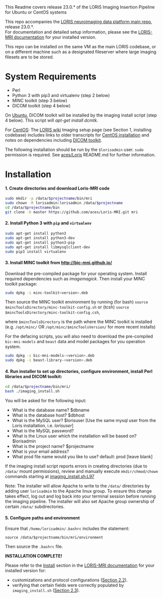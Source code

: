 This Readme covers release 23.0.* of the LORIS Imaging Insertion Pipeline for Ubuntu or CentOS systems

This repo accompanies the [LORIS neuroimaging data platform main repo](https://github.com/aces/Loris/releases)</b>, release 23.0.*.<br>
For documentation and detailed setup information, please see the [LORIS-MRI documentation](docs/) for your installed version</b>.

This repo can be installed on the same VM as the main LORIS codebase, or on a different machine such as a designated fileserver where large imaging filesets are to be stored. 

# System Requirements
 * Perl
 * Python 3 with pip3 and virtualenv (step 2 below)
 * MINC toolkit (step 3 below)
 * DICOM toolkit (step 4 below)

On <u>Ubuntu</u>, DICOM toolkit will be installed by the imaging install script (step 4 below). This script will _apt-get install dcmtk_.   

For <u>CentOS</u>: The [LORIS wiki](https://github.com/aces/Loris/wiki/Imaging-Database) Imaging setup page (see Section 1, installing codebase) includes links to older transcripts for [CentOS installation](https://github.com/aces/Loris/wiki/CentOS-Imaging-installation-transcript) and notes on dependencies including [DICOM toolkit](https://github.com/aces/Loris/wiki/CentOS-Imaging-installation-transcript#7-install-dicom-toolkit).

The following installation should be run by the `$lorisadmin` user. `sudo` permission is required.
See [aces/Loris](https://github.com/aces/loris) README.md for further information. 

# Installation

#### 1. Create directories and download Loris-MRI code

   ```bash
   sudo mkdir -p /data/$projectname/bin/mri
   sudo chown -R lorisadmin:lorisadmin /data/$projectname
   cd /data/$projectname/bin
   git clone -b master https://github.com/aces/Loris-MRI.git mri
   ```

#### 2. Install Python 3 with `pip` and `virtualenv`

```bash
sudo apt-get install python3 
sudo apt-get install python3-dev
sudo apt-get install python3-pip
sudo apt-get install libmysqlclient-dev
sudo pip3 install virtualenv
```

#### 3. Install MINC toolkit from http://bic-mni.github.io/ 

Download the pre-compiled package for your operating system.  Install required dependencies such as _imagemagick_. Then install your MINC toolkit package: 

   ```bash
   sudo dpkg -i minc-toolkit<version>.deb
   ```

  Then source the MINC toolkit environment by running (for bash)
  `source $mincToolsDirectory/minc-toolkit-config.sh` or (tcsh)
  `source $mincToolsDirectory/minc-toolkit-config.csh`,

  where `$mincToolsDirectory` is the path where the MINC toolkit is installed (e.g. `/opt/minc/` OR `/opt/minc/$mincToolsVersion/` for more recent installs)

For the defacing scripts, you will also need to download the pre-compiled `bic-mni-models` and `beast` data and model packages for you operation system.

   ```bash
   sudo dpkg -i bic-mni-models-<version>.deb
   sudo dpkg -i beast-library-<version>.deb
   ```

#### 4. Run installer to set up directories, configure environment, install Perl libraries and DICOM toolkit:

   ```bash 
   cd /data/$projectname/bin/mri/
   bash ./imaging_install.sh
   ```

  You will be asked for the following input: 

 * What is the database name? $dbname
 * What is the database host? $dbhost
 * What is the MySQL user? $lorisuser [Use the same mysql user from the Loris installation, i.e. _lorisuser_]
 * What is the MySQL password? 
 * What is the Linux user which the installation will be based on? $lorisadmin
 * What is the project name? $projectname
 * What is your email address? 
 * What prod file name would you like to use? default: prod  [leave blank]

  If the imaging install script reports errors in creating directories 
  (due to `/data/` mount permissions), review and manually execute 
  `mkdir/chmod/chown` commands starting at 
  [imaging_install.sh:L97](https://github.com/aces/Loris-MRI/blob/master/imaging_install.sh#L97)

  Note: The installer will allow Apache to write to the `/data/` directories by 
  adding user `lorisadmin` to the Apache linux group.  To ensure this change takes 
  effect, log out and log back into your terminal session before running the 
  imaging pipeline. The installer will also set Apache group ownership of certain 
  `/data/` subdirectories.

#### 5. Configure paths and environment

   Ensure that `/home/lorisadmin/.bashrc` includes the statement:

   ```source /data/$projectname/bin/mri/environment```

   Then source the `.bashrc` file.   

**INSTALLATION COMPLETE!**

Please refer to the [Install](docs/02-Install.md) section in the 
[LORIS-MRI documentation](docs/) for your installed version for:
- customizations and protocol configurations ([Section 2.2](docs/02-Install.md#configuration)).
- verifying that certain fields were correctly populated by `imaging_install.sh`
([Section 2.3](docs/02-Install.md#post-installation-checks)).


